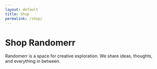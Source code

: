 ```yaml
---
layout: default
title: Shop
permalink: /shop/
---
```


# Shop Randomerr

Randomerr is a space for creative exploration. We share ideas, thoughts, and everything in between.


<div id="product-container"></div>

<script>
  // Function to fetch and display product data
  async function fetchProducts() {
    try {
      const response = await fetch('https://m-cochran.github.io/Randomerr/products.json'); // Adjust the path as necessary
      // Check if the response is OK
      if (!response.ok) {
        throw new Error('Network response was not ok ' + response.statusText);
      }
      const data = await response.json();
      // Debugging: Log the fetched data
      console.log('Fetched data:', data);
      // Ensure data.result is defined and is an array
      if (Array.isArray(data.result)) {
        const container = document.getElementById('product-container');
        container.innerHTML = '';
        data.result.forEach(product => {
          const productDiv = document.createElement('div');
          productDiv.classList.add('product');
          productDiv.innerHTML = `
                            <h2>${product.sync_product.name}</h2>
                            <img src="${product.sync_product.thumbnail_url}" alt="${product.sync_product.name}">
                            <div>Variants:</div>
                        `;
          product.sync_variants.forEach(variant => {
            const variantDiv = document.createElement('div');
            variantDiv.classList.add('variant');
            variantDiv.innerHTML = `
                                <h3>${variant.name}</h3>
                                <img src="${variant.product.image}" alt="${variant.name}">
                                <p>Price: ${variant.retail_price} ${variant.currency}</p>
                                <p>Size: ${variant.size}</p>
                                <p>Color: ${variant.color || 'N/A'}</p>
                                <p>Status: ${variant.availability_status}</p>
                            `;
            productDiv.appendChild(variantDiv);
          });
          container.appendChild(productDiv);
        });
      } else {
        throw new Error('Result is not an array or is undefined');
      }
    } catch (error) {
      console.error('Error fetching product data:', error);
    }
  }
  // Fetch and display products when the page loads
  window.onload = fetchProducts;
</script>
